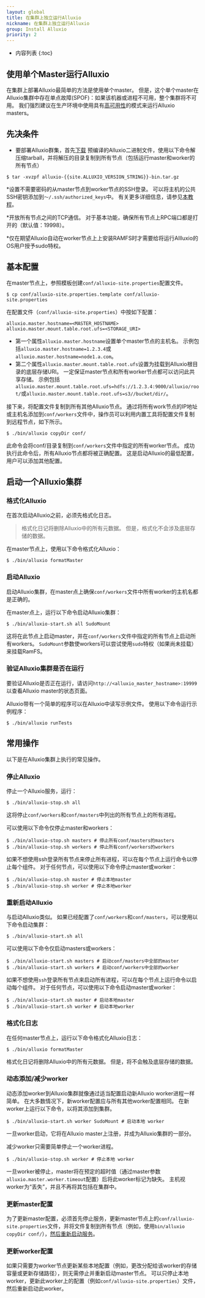 ```yaml
---
layout: global
title: 在集群上独立运行Alluxio
nickname: 在集群上独立运行Alluxio
group: Install Alluxio
priority: 2
---
```


* 内容列表
{:toc}

## 使用单个Master运行Alluxio

在集群上部署Alluxio最简单的方法是使用单个master。
但是，这个单个master在Alluxio集群中存在单点故障(SPOF)：如果该机器或进程不可用，整个集群将不可用。
我们强烈建议在生产环境中使用具有[高可用性](#running-alluxio-with-high-availability)的模式来运行Alluxio masters。

## 先决条件

* 要部署Alluxio群集，首先[下载](https://www.alluxio.io/download/) 预编译的Alluxio二进制文件，使用以下命令解压缩tarball，并将解压的目录复制到所有节点（包括运行master和worker的所有节点）

```console
$ tar -xvzpf alluxio-{{site.ALLUXIO_VERSION_STRING}}-bin.tar.gz
```

*设置不需要密码的从master节点到worker节点的SSH登录。 
可以将主机的公共SSH密钥添加到`〜/.ssh/authorized_keys`中。
有关更多详细信息，请参见[本教程](http://www.linuxproblem.org/art_9.html)。

*开放所有节点之间的TCP通信。 对于基本功能，确保所有节点上RPC端口都是打开的（默认值：19998）。

*仅在期望Alluxio自动在worker节点上上安装RAMFS时才需要给将运行Allluxio的OS用户授予sudo特权。

## 基本配置

在master节点上，参照模板创建`conf/alluxio-site.properties`配置文件。

```console
$ cp conf/alluxio-site.properties.template conf/alluxio-site.properties
```

在配置文件（`conf/alluxio-site.properties`）中按如下配置：

```
alluxio.master.hostname=<MASTER_HOSTNAME>
alluxio.master.mount.table.root.ufs=<STORAGE_URI>
```

- 第一个属性`alluxio.master.hostname`设置单个master节点的主机名。 示例包括`alluxio.master.hostname=1.2.3.4`或`alluxio.master.hostname=node1.a.com`。
- 第二个属性`alluxio.master.mount.table.root.ufs`设置为挂载到Alluxio根目录的底层存储URI。 一定保证master节点和所有worker节点都可以访问此共享存储。 示例包括`alluxio.master.mount.table.root.ufs=hdfs://1.2.3.4:9000/alluxio/root/`或`alluxio.master.mount.table.root.ufs=s3//bucket/dir/`。

接下来，将配置文件复制到所有其他Alluxio节点。 通过将所有work节点的IP地址或主机名添加到`conf/workers`文件中，操作员可以利用内置工具将配置文件复制到远程节点，如下所示。

```console
$ ./bin/alluxio copyDir conf/
```

此命令会将conf/目录复制到`conf/workers`文件中指定的所有worker节点。 
成功执行此命令后，所有Alluxio节点都将被正确配置。
这是启动Alluxio的最低配置，用户可以添加其他配置。


## 启动一个Alluxio集群

### 格式化Alluxio

在首次启动Alluxio之前，必须先格式化日志。

> 格式化日记将删除Alluxio中的所有元数据。 但是，格式化不会涉及底层存储的数据。

在master节点上，使用以下命令格式化Alluxio：

```console
$ ./bin/alluxio formatMaster
```

### 启动Alluxio

启动Alluxio集群，在master点上确保`conf/workers`文件中所有worker的主机名都是正确的。

在master点上，运行以下命令启动Alluxio集群：

```console
$ ./bin/alluxio-start.sh all SudoMount
```

这将在此节点上启动master，并在`conf/workers`文件中指定的所有节点上启动所有workers。 `SudoMount`参数使workers可以尝试使用`sudo`特权（如果尚未挂载）来挂载RamFS。

### 验证Alluxio集群是否在运行

要验证Alluxio是否正在运行，请访问`http://<alluxio_master_hostname>:19999`以查看Alluxio master的状态页面。

Alluxio带有一个简单的程序可以在Alluxio中读写示例文件。 
使用以下命令运行示例程序：

```console
$ ./bin/alluxio runTests
```

## 常用操作

以下是在Alluxio集群上执行的常见操作。

### 停止Alluxio

停止一个Alluxio服务，运行：

```console
$ ./bin/alluxio-stop.sh all
```

这将停止`conf/workers`和`conf/masters`中列出的所有节点上的所有进程。

可以使用以下命令仅停止master和workers：

```console
$ ./bin/alluxio-stop.sh masters # 停止所有conf/masters的masters
$ ./bin/alluxio-stop.sh workers # 停止所有conf/workers的workers
```

如果不想使用ssh登录所有节点来停止所有进程，可以在每个节点上运行命令以停止每个组件。
对于任何节点，可以使用以下命令停止master或worker：

```console
$ ./bin/alluxio-stop.sh master # 停止本地master
$ ./bin/alluxio-stop.sh worker # 停止本地worker
```

### 重新启动Alluxio

与启动Alluxio类似。 如果已经配置了`conf/workers`和`conf/masters`，可以使用以下命令启动集群：

```console
$ ./bin/alluxio-start.sh all
```

可以使用以下命令仅启动masters或workers：

```console
$ ./bin/alluxio-start.sh masters # 启动conf/masters中全部的master
$ ./bin/alluxio-start.sh workers # 启动conf/workers中全部的worker
```

如果不想使用`ssh`登录所有节点来启动所有进程，可以在每个节点上运行命令以启动每个组件。 对于任何节点，可以使用以下命令启动master或worker：

```console
$ ./bin/alluxio-start.sh master # 启动本地master
$ ./bin/alluxio-start.sh worker # 启动本地worker
```

### 格式化日志


在任何master节点上，运行以下命令格式化Alluxio日志：

```console
$ ./bin/alluxio formatMaster
```

格式化日记将删除Alluxio中的所有元数据。 但是，将不会触及底层存储的数据。

### 动态添加/减少worker

动态添加worker到Alluxio集群就像通过适当配置启动新Alluxio worker进程一样简单。
在大多数情况下，新worker配置应与所有其他worker配置相同。
在新worker上运行以下命令，以将其添加到集群。

```console
$ ./bin/alluxio-start.sh worker SudoMount # 启动本地 worker
```

一旦worker启动，它将在Alluxio master上注册，并成为Alluxio集群的一部分。

减少worker只需要简单停止一个worker进程。

```console
$ ./bin/alluxio-stop.sh worker # 停止本地 worker
```

一旦worker被停止，master将在预定的超时值（通过master参数`alluxio.master.worker.timeout`配置）后将此worker标记为缺失。 主机视worker为“丢失”，并且不再将其包括在集群中。

### 更新master配置

为了更新master配置，必须首先停止服务，更新master节点上的`conf/alluxio-site.properties`文件，并将文件复制到所有节点（例如，使用`bin/alluxio copyDir conf/`），[然后重新启动服务](#restart-alluxio)。

### 更新worker配置

如果只需要为worker节点更新某些本地配置（例如，更改分配给该worker的存储容量或更新存储路径），则无需停止并重新启动master节点。
可以只停止本地worker，更新此worker上的配置（例如`conf/alluxio-site.properties`）文件，然后重新启动此worker。

